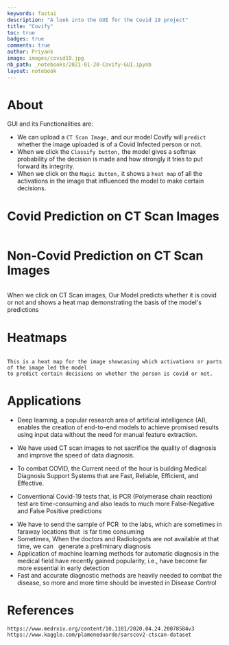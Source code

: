```yaml
---
keywords: fastai
description: "A look into the GUI for the Covid 19 project"
title: "Covify"
toc: true 
badges: true
comments: true
author: Priyank 
image: images/covid19.jpg
nb_path: _notebooks/2021-01-20-Covify-GUI.ipynb
layout: notebook
---
```


<!--
#################################################
### THIS FILE WAS AUTOGENERATED! DO NOT EDIT! ###
#################################################
# file to edit: _notebooks/2021-01-20-Covify-GUI.ipynb
-->

<div class="container" id="notebook-container">
        
<div class="cell border-box-sizing text_cell rendered"><div class="inner_cell">
<div class="text_cell_render border-box-sizing rendered_html">
<h1 id="About">About<a class="anchor-link" href="#About"> </a></h1><p>GUI and its Functionalities are:</p>
<ul>
<li>We can upload a <code>CT Scan Image,</code> and our model Covify will <code>predict</code> whether the image uploaded is of a Covid Infected person or not.</li>
<li>When we click the <code>Classify button,</code> the model gives a softmax probability of the decision is made and how strongly it tries to put forward its integrity.</li>
<li>When we click on the <code>Magic Button,</code> it shows a <code>heat map</code> of all the activations in the image that influenced the model to make certain decisions.</li>
</ul>

</div>
</div>
</div>
<div class="cell border-box-sizing text_cell rendered"><div class="inner_cell">
<div class="text_cell_render border-box-sizing rendered_html">
<h1 id="Covid-Prediction-on-CT-Scan-Images">Covid Prediction on CT Scan Images<a class="anchor-link" href="#Covid-Prediction-on-CT-Scan-Images"> </a></h1><p><img src="/fastblogs/images/copied_from_nb/my_icons/2012021_covify/ycovid.png" alt=""></p>

</div>
</div>
</div>
<div class="cell border-box-sizing text_cell rendered"><div class="inner_cell">
<div class="text_cell_render border-box-sizing rendered_html">
<h1 id="Non-Covid-Prediction-on-CT-Scan-Images">Non-Covid Prediction on CT Scan Images<a class="anchor-link" href="#Non-Covid-Prediction-on-CT-Scan-Images"> </a></h1><p><img src="/fastblogs/images/copied_from_nb/my_icons/2012021_covify/ncovid.png" alt=""></p>

</div>
</div>
</div>
<div class="cell border-box-sizing text_cell rendered"><div class="inner_cell">
<div class="text_cell_render border-box-sizing rendered_html">
<p>When we click on CT Scan images, Our Model predicts whether it is covid or not and shows a heat map demonstrating the basis of the model's predictions</p>

</div>
</div>
</div>
<div class="cell border-box-sizing text_cell rendered"><div class="inner_cell">
<div class="text_cell_render border-box-sizing rendered_html">
<h1 id="Heatmaps">Heatmaps<a class="anchor-link" href="#Heatmaps"> </a></h1><p><img src="/fastblogs/images/copied_from_nb/my_icons/2012021_covify/heatmap.png" alt=""></p>
<p><code>This is a heat map for the image showcasing which activations or parts of the image led the model
to predict certain decisions on whether the person is covid or not.</code></p>

</div>
</div>
</div>
<div class="cell border-box-sizing text_cell rendered"><div class="inner_cell">
<div class="text_cell_render border-box-sizing rendered_html">
<h1 id="Applications">Applications<a class="anchor-link" href="#Applications"> </a></h1><ul>
<li><p>Deep learning, a popular research area of artificial intelligence (AI), enables the creation of end-to-end models to achieve promised results using input data without the need for manual feature extraction.</p>
</li>
<li><p>We have used CT scan images to not sacrifice the quality of diagnosis and improve the speed of data diagnosis.</p>
</li>
<li><p>To combat COVID, the Current need of the hour is building Medical Diagnosis Support Systems that are Fast, Reliable, Efficient, and Effective.</p>
</li>
<li><p>Conventional Covid-19 tests that, is PCR (Polymerase chain reaction) test are time-consuming and also leads to much more False-Negative and False Positive predictions</p>
</li>
<li>We have to send the sample of PCR  to the labs, which are sometimes in faraway locations that  is far time consuming</li>
<li>Sometimes, When the doctors and Radiologists are not available at that time, we can   generate a preliminary diagnosis </li>
<li>Application of machine learning methods for automatic diagnosis in the medical field have recently gained popularity, i.e., have become far more essential in early detection </li>
<li>Fast and accurate diagnostic methods are heavily needed to combat the disease, so more and more time should be invested in Disease Control</li>
</ul>

</div>
</div>
</div>
<div class="cell border-box-sizing text_cell rendered"><div class="inner_cell">
<div class="text_cell_render border-box-sizing rendered_html">
<h1 id="References">References<a class="anchor-link" href="#References"> </a></h1>
<pre><code>https://www.medrxiv.org/content/10.1101/2020.04.24.20078584v3
https://www.kaggle.com/plameneduardo/sarscov2-ctscan-dataset</code></pre>

</div>
</div>
</div>
</div>
 

